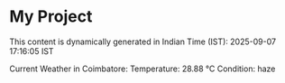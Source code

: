 # My Project

This content is dynamically generated in Indian Time (IST): 2025-09-07 17:16:05 IST


Current Weather in Coimbatore:
Temperature: 28.88 °C
Condition: haze
